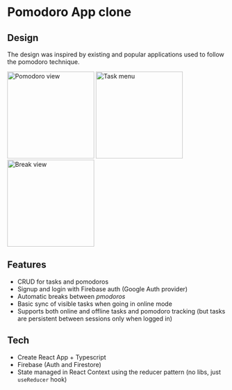 # Pomodoro App clone

## Design

The design was inspired by existing and popular applications used to follow the pomodoro technique. 

<p float="left">
  <img src="https://i.imgur.com/em0UfnG.jpg" alt="Pomodoro view" width="200"/>
  <img src="https://i.imgur.com/h7aCkyu.jpg" alt="Task menu" width="200"/>
  <img src="https://i.imgur.com/BKtb8lk.jpg" alt="Break view" width="200" />
</p>

## Features

 - CRUD for tasks and pomodoros
 - Signup and login with Firebase auth (Google Auth provider)
 - Automatic breaks between _pmodoros_
 - Basic sync of visible tasks when going in online mode
 - Supports both online and offline tasks and pomodoro tracking (but tasks are persistent between sessions only when logged in)

## Tech

 - Create React App + Typescript
 - Firebase (Auth and Firestore)
 - State managed in React Context using the reducer pattern (no libs, just `useReducer` hook)
